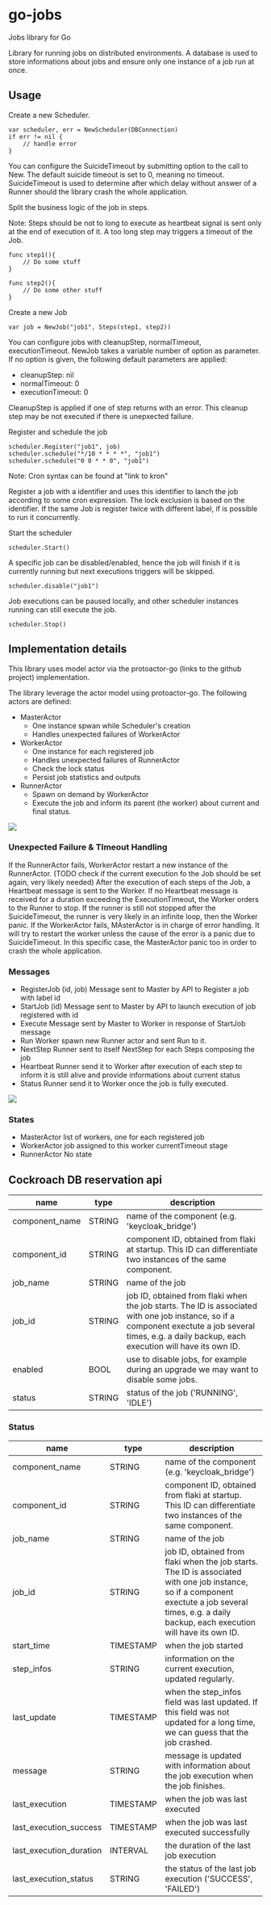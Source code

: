 # go-jobs

Jobs library for Go

Library for running jobs on distributed environments.
A database is used to store informations about jobs and ensure only one instance of a job run at once.

## Usage

Create a new Scheduler.

```golang
var scheduler, err = NewScheduler(DBConnection)
if err != nil {
    // handle error
}
```

You can configure the SuicideTimeout by submitting option to the call to New.
The default suicide timeout is set to 0, meaning no timeout.
SuicideTimeout is used to determine after which delay without answer of a Runner should the library crash the whole application.

Split the business logic of the job in steps.

Note: Steps should be not to long to execute as heartbeat signal is sent only at the end of execution of it. A too long step may triggers a timeout of the Job.

```golang
func step1(){
    // Do some stuff
}

func step2(){
    // Do some other stuff
}
```

Create a new Job

```golang
var job = NewJob("job1", Steps(step1, step2))
```

You can configure jobs with cleanupStep, normalTimeout, executionTimeout. NewJob takes a variable number of option as parameter. If no option is given, the following default parameters are applied:
* cleanupStep: nil
* normalTimeout: 0
* executionTimeout: 0

CleanupStep is applied if one of step returns with an error. This cleanup step may be not executed if there is unepxected failure.


Register and schedule the job

```golang
scheduler.Register("job1", job)
scheduler.schedule("*/10 * * * *", "job1")
scheduler.schedule("0 0 * * 0", "job1")
```

Note: Cron syntax can be found at "link to kron"

Register a job with a identifier and uses this identifier to lanch the job according to some cron expression.
The lock exclusion is based on the identifier. If the same Job is register twice with different label, if is possible to run it concurrently.

Start the scheduler

```golang
scheduler.Start()
```

A specific job can be disabled/enabled, hence the job will finish if it is currently running but next executions triggers will be skipped.

```golang
scheduler.disable("job1")
```

Job executions can be paused locally, and other scheduler instances running can still execute the job.

```golang
scheduler.Stop()
```


## Implementation details

This library uses model actor via the protoactor-go (links to the github project) implementation.

The library leverage the actor model using protoactor-go. 
The following actors are defined:
* MasterActor
    * One instance spwan while Scheduler's creation
    * Handles unexpected failures of WorkerActor
* WorkerActor
    * One instance for each registered job
    * Handles unexpected failures of RunnerActor
    * Check the lock status
    * Persist job statistics and outputs
* RunnerActor
    * Spawn on demand by WorkerActor
    * Execute the job and inform its parent (the worker) about current and final status.

![](flow.jpg)

### Unexpected Failure & TImeout Handling

If the RunnerActor fails, WorkerActor restart a new instance of the RunnerActor. (TODO check if the current execution fo the Job should be set again, very likely needed)
After the execution of each steps of the Job, a Heartbeat message is sent to the Worker. If no Heartbeat message is received for a duration exceeding the ExecutionTimeout, the Worker orders to the Runner to stop. If the runner is still not stopped after the SuicideTimeout, the runner is very likely in an infinite loop, then the Worker panic.
If the WorkerActor fails, MAsterActor is in charge of error handling. It will try to restart the worker unless the cause of the error is a panic due to SuicideTimeout. In this specific case, the MasterActor panic too in order to crash the whole application.


### Messages

* RegisterJob (id, job)
Message sent to Master by API to Register a job with label id
* StartJob (id)
Message sent to Master by API to launch execution of job registered with id
* Execute
Message sent by Master to Worker in response of StartJob message
* Run
Worker spawn new Runner actor and sent Run to it.
* NextStep
Runner sent to itself NextStep for each Steps composing the job
* Heartbeat
Runner send it to Worker after execution of each step to inform it is still alive and provide informations about current status
* Status
Runner send it to Worker once the job is fully executed.

![](messageFlow.jpg)

### States

* MasterActor
list of workers, one for each registered job
* WorkerActor
job assigned to this worker
currentTimeout stage
* RunnerActor
No state

## Cockroach DB reservation api

name | type | description
--- | ----------- | -------------
component_name | STRING | name of the component (e.g. 'keycloak_bridge')
component_id | STRING | component ID, obtained from flaki at startup. This ID can differentiate two instances of the same component.
job_name | STRING | name of the job
job_id | STRING | job ID, obtained from flaki when the job starts. The ID is associated with one job instance, so if a component exectute a job several times, e.g. a daily backup, each execution will have its own ID.
enabled | BOOL | use to disable jobs, for example during an upgrade we may want to disable some jobs.
status | STRING | status of the job ('RUNNING', 'IDLE')

### Status

name | type | description
---- | ----------- | -------------
component_name | STRING | name of the component (e.g. 'keycloak_bridge')
component_id | STRING | component ID, obtained from flaki at startup. This ID can differentiate two instances of the same component.
job_name | STRING | name of the job
job_id | STRING | job ID, obtained from flaki when the job starts. The ID is associated with one job instance, so if a component exectute a job several times, e.g. a daily backup, each execution will have its own ID.
start_time | TIMESTAMP | when the job started
step_infos | STRING | information on the current execution, updated regularly.
last_update | TIMESTAMP | when the step_infos field was last updated. If this field was not updated for a long time, we can guess that the job crashed.
message | STRING | message is updated with information about the job execution when the job finishes.
last_execution | TIMESTAMP | when the job was last executed
last_execution_success | TIMESTAMP | when the job was last executed successfully
last_execution_duration | INTERVAL | the duration of the last job execution
last_execution_status | STRING | the status of the last job execution ('SUCCESS', 'FAILED')

